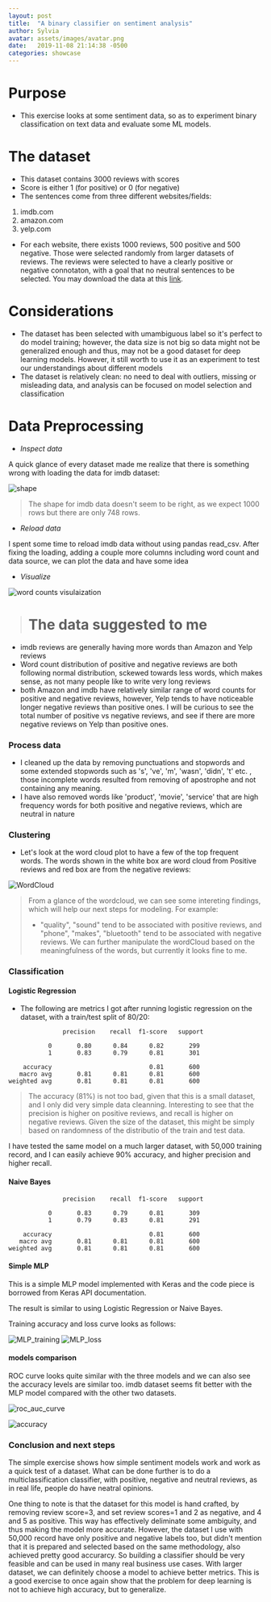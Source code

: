 ```yaml
---
layout: post
title:  "A binary classifier on sentiment analysis"
author: Sylvia
avatar: assets/images/avatar.png
date:   2019-11-08 21:14:38 -0500
categories:	showcase
---
```


# Purpose

- This exercise looks at some sentiment data, so as to experiment binary classification on text data and evaluate some ML models. 

# The dataset

- This dataset contains 3000 reviews with scores
- Score is either 1 (for positive) or 0 (for negative)
- The sentences come from three different websites/fields:
1. imdb.com
2. amazon.com
3. yelp.com
- For each website, there exists 1000 reviews, 500 positive and 500 negative. Those were selected randomly from larger datasets of reviews.
The reviews were selected to have a clearly positive or negative connotaton, with a goal that no neutral sentences to be selected.
You may download the data at this [link](http://archive.ics.uci.edu/ml/datasets/Sentiment+Labelled+Sentences). 

# Considerations

- The dataset has been selected with umambiguous label so it's perfect to do model training; however, the data size is not big so data might not be generalized enough and thus, may not be a good dataset for deep learning models. However, it still worth to use it as an experiment to test our understandings about different models
- The dataset is relatively clean: no need to deal with outliers, missing or misleading data, and analysis can be focused on model selection and classification

# Data Preprocessing

- *Inspect data* 

A quick glance of every dataset made me realize that there is something wrong with loading the data for imdb dataset:

![shape](../../../../assets/images/shape.png)
> The shape for imdb data doesn't seem to be right, as we expect 1000 rows but there are only 748 rows. 

- *Reload data* 

I spent some time to reload imdb data without using pandas read_csv. After fixing the loading, adding a couple more columns including word count and data source, we can plot the data and have some idea

- *Visualize*

![word counts visulaization](../../../../assets/images/wordcount.png)


> # The data suggested to me
- imdb reviews are generally having more words than Amazon and Yelp reviews 
- Word count distribution of positive and negative reviews are both following normal distribution, sckewed towards less words, which makes sense, as not many people like to write very long reviews 
- both Amazon and imdb have relatively similar range of word counts for positive and negative reviews, however, Yelp tends to have noticeable longer negative reviews than positive ones. I will be curious to see the total number of positive vs negative reviews, and see if there are more negative reviews on Yelp than positive ones.



### Process data

* I cleaned up the data by removing punctuations and stopwords and some extended stopwords such as 's', 've', 'm', 'wasn', 'didn', 't' etc. , those incomplete words resulted from removing of apostrophe and not containing any meaning. 
* I have also removed words like 'product', 'movie', 'service' that are high frequency words for both positive and negative reviews, which are neutral in nature

### Clustering 

* Let's look at the word cloud plot to have a few of the top frequent words. The words shown in the white box are word cloud from Positive reviews and red box are from the negative reviews:


 ![WordCloud](../../../../assets/images/positive.png)
 
> From a glance of the wordcloud, we can see some intereting findings, which will help our next steps for modeling. For example:	
> - "quality", "sound" tend to be associated with positive reviews, and "phone", "makes", "bluetooth" tend to be associated with negative reviews. We can further manipulate the wordCloud based on the meaningfulness of the words, but currently it looks fine to me. 


### Classification 

#### Logistic Regression 

* The following are metrics I got after running logistic regression on the dataset, with a train/test split of 80/20: 

```
               precision    recall  f1-score   support

           0       0.80      0.84      0.82       299
           1       0.83      0.79      0.81       301

    accuracy                           0.81       600
   macro avg       0.81      0.81      0.81       600
weighted avg       0.81      0.81      0.81       600
```
> The accuracy (81%) is not too bad, given that this is a small dataset, and I only did very simple data cleanning. Interesting to see that the precision is higher on positive reviews, and recall is higher on negative reviews. Given the size of the dataset, this might be simply based on randomness of the distributio of the train and test data. 

I have tested the same model on a much larger dataset, with 50,000 training record, and I can easily achieve 90% accuracy, and higher precision and higher recall.  

#### Naive Bayes

```
               precision    recall  f1-score   support

           0       0.83      0.79      0.81       309
           1       0.79      0.83      0.81       291

    accuracy                           0.81       600
   macro avg       0.81      0.81      0.81       600
weighted avg       0.81      0.81      0.81       600
```

#### Simple MLP 

This is a simple MLP model implemented with Keras and the code piece is borrowed from Keras API documentation. 

The result is similar to using Logistic Regression or Naive Bayes. 

Training accuracy and loss curve looks as follows: 

![MLP_training](../../../../assets/images/MLP_training.png)
![MLP_loss](../../../../assets/images/MLP_loss.png)


#### models comparison 

ROC curve looks quite similar with the three models and we can also see the accuracy levels are similar too. imdb dataset seems fit better with the MLP model compared with the other two datasets.  

![roc_auc_curve](../../../../assets/images/roc_auc_curve.png)


![accuracy](../../../../assets/images/accuracy.png)


### Conclusion and next steps
The simple exercise shows how simple sentiment models work and work as a quick test of a dataset. What can be done further is to do a multiclassification classifier, with positive, negative and neutral reviews, as in real life, people do have neatral opinions. 

One thing to note is that the dataset for this model is hand crafted, by removing review score=3, and set review scores=1 and 2 as negative, and 4 and 5 as positive. This way has effectively deliminate some ambiguity, and thus making the model more accurate. However, the dataset I use with 50,000 record have only positive and negative labels too, but didn't mention that it is prepared and selected based on the same methodology, also achieved pretty good accurarcy. So building a classifier should be very feasible and can be used in many real business use cases. With larger dataset, we can definitely choose a model to achieve better metrics. This is a good exercise to once again show that the problem for deep learning is not to achieve high accuracy, but to generalize. 


